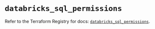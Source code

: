 # `databricks_sql_permissions`

Refer to the Terraform Registry for docs: [`databricks_sql_permissions`](https://registry.terraform.io/providers/databricks/databricks/1.46.0/docs/resources/sql_permissions).

